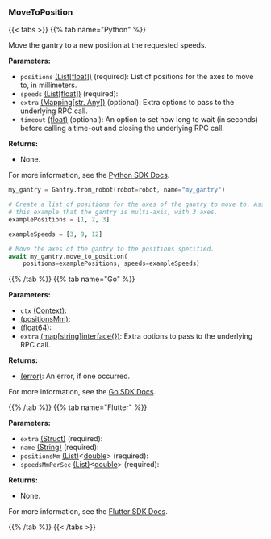 ### MoveToPosition

{{< tabs >}}
{{% tab name="Python" %}}

Move the gantry to a new position at the requested speeds.

**Parameters:**

- `positions` [(List[float])](<INSERT PARAM TYPE LINK>) (required): List of positions for the axes to move to, in millimeters.
- `speeds` [(List[float])](<INSERT PARAM TYPE LINK>) (required):
- `extra` [(Mapping[str, Any])](<INSERT PARAM TYPE LINK>) (optional): Extra options to pass to the underlying RPC call.
- `timeout` [(float)](<INSERT PARAM TYPE LINK>) (optional): An option to set how long to wait (in seconds) before calling a time-out and closing the underlying RPC call.

**Returns:**

- None.

For more information, see the [Python SDK Docs](https://python.viam.dev/autoapi/viam/components/gantry/client/index.html#viam.components.gantry.client.GantryClient.move_to_position).

``` python {class="line-numbers linkable-line-numbers"}
my_gantry = Gantry.from_robot(robot=robot, name="my_gantry")

# Create a list of positions for the axes of the gantry to move to. Assume in
# this example that the gantry is multi-axis, with 3 axes.
examplePositions = [1, 2, 3]

exampleSpeeds = [3, 9, 12]

# Move the axes of the gantry to the positions specified.
await my_gantry.move_to_position(
    positions=examplePositions, speeds=exampleSpeeds)
```

{{% /tab %}}
{{% tab name="Go" %}}

**Parameters:**

- `ctx` [(Context)](https://pkg.go.dev/context#Context):
- [(positionsMm)](<INSERT PARAM TYPE LINK>):
- [(float64)](https://pkg.go.dev/builtin#float64):
- `extra` [(map[string]interface\{\})](https://go.dev/blog/maps): Extra options to pass to the underlying RPC call.

**Returns:**

- [(error)](https://pkg.go.dev/builtin#error): An error, if one occurred.

For more information, see the [Go SDK Docs](https://pkg.go.dev/go.viam.com/rdk/components/gantry#Gantry).

{{% /tab %}}
{{% tab name="Flutter" %}}

**Parameters:**

- `extra` [(Struct)](<INSERT PARAM TYPE LINK>) (required):
- `name` [(String)](https://api.flutter.dev/flutter/dart-core/String-class.html) (required):
- `positionsMm` [(List)](https://api.flutter.dev/flutter/dart-core/List-class.html)<[double](https://api.flutter.dev/flutter/dart-core/double-class.html)> (required):
- `speedsMmPerSec` [(List)](https://api.flutter.dev/flutter/dart-core/List-class.html)<[double](https://api.flutter.dev/flutter/dart-core/double-class.html)> (required):

**Returns:**

- None.

For more information, see the [Flutter SDK Docs](https://flutter.viam.dev/viam_protos.component.gantry/GantryServiceClient/moveToPosition.html).

{{% /tab %}}
{{< /tabs >}}
